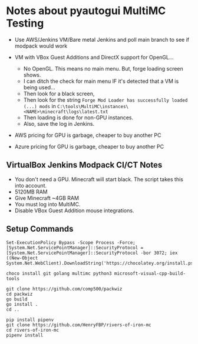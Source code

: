 # Notes about pyautogui MultiMC Testing

- Use AWS/Jenkins VM/Bare metal Jenkins and poll main branch to see if modpack would work
- VM with VBox Guest Additions and DirectX support for OpenGL...
    - No OpenGL. This means no main menu. But, forge loading screen shows.
    - I can ditch the check for main menu IF it's detected that a VM is being used...
    - Then look for a black screen,
    - Then look for the string `Forge Mod Loader has successfully loaded (...) mods` in `C:\tools\MultiMC\instances\<NAME>\minecraft\logs\latest.txt`
    - Then loading is done for non-GPU instances.
    - Also, save the log in Jenkins.

- AWS pricing for GPU is garbage, cheaper to buy another PC
- Azure pricing for GPU is garbage, cheaper to buy another PC

## VirtualBox Jenkins Modpack CI/CT Notes

- You don't need a GPU. Minecraft will start black. The script takes this into account.
- 5120MB RAM
- Give Minecraft ~4GB RAM
- You must log into MultiMC.
- Disable VBox Guest Addition mouse integrations.

## Setup Commands

    Set-ExecutionPolicy Bypass -Scope Process -Force; [System.Net.ServicePointManager]::SecurityProtocol = [System.Net.ServicePointManager]::SecurityProtocol -bor 3072; iex ((New-Object System.Net.WebClient).DownloadString('https://chocolatey.org/install.ps1'))

    choco install git golang multimc python3 microsoft-visual-cpp-build-tools

    git clone https://github.com/comp500/packwiz
    cd packwiz
    go build
    go install .
    cd ..

    pip install pipenv
    git clone https://github.com/HenryFBP/rivers-of-iron-mc
    cd rivers-of-iron-mc
    pipenv install